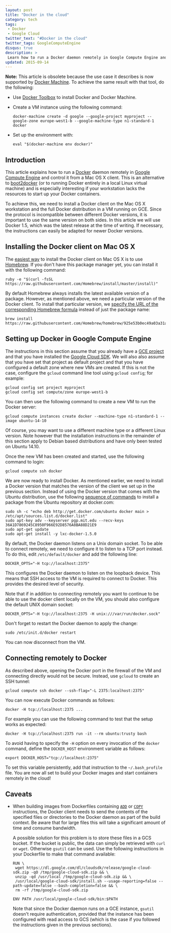 ```yaml
---
layout: post
title: "Docker in the cloud"
category: tech
tags:
 - Docker
 - Google Cloud
twitter_text: "#Docker in the cloud"
twitter_tags: GoogleComputeEngine
disqus: true
description: >
 Learn how to run a Docker daemon remotely in Google Compute Engine and control it from your Mac OS X workstation.
updated: 2015-09-14
---
```


**Note:** This article is obsolete because the use case it describes is now supported by
[Docker Machine][docker-machine]. To achieve the same result with that tool, do the following:

*   Use [Docker Toolbox][docker-toolbox] to install Docker and Docker Machine.

*   Create a VM instance using the following command:

        docker-machine create -d google --google-project myproject --google-zone europe-west1-b --google-machine-type n1-standard-1 docker

*   Set up the environment with:

        eval "$(docker-machine env docker)"

## Introduction

This article explains how to run a [Docker][docker] daemon remotely in [Google Compute Engine][gce] and control it from
a Mac OS X client. This is an alternative to [boot2docker][boot2docker] (or to running Docker entirely in a local Linux
virtual machine) and is especially interesting if your workstation lacks the resources to start up your Docker
containers.

To achieve this, we need to install a Docker client on the Mac OS X workstation and the full Docker distribution in a
VM running on GCE. Since the protocol is incompatible between different Docker versions, it is important to use the same
version on both sides. In this article we will use Docker 1.5, which was the latest release at the time of writing. If
necessary, the instructions can easily be adapted for newer Docker versions.

## Installing the Docker client on Mac OS X

The [easiest way][docker-osx] to install the Docker client on Mac OS X is to use [Homebrew][brew]. If you don't have
this package manager yet, you can install it with the following command:

    ruby -e "$(curl -fsSL https://raw.githubusercontent.com/Homebrew/install/master/install)"

By default Homebrew always installs the latest available version of a package. However, as mentioned above, we need a
particular version of the Docker client. To install that particular version, we [specify the URL of the corresponding
Homebrew formula][brew-install-version] instead of just the package name:

    brew install https://raw.githubusercontent.com/Homebrew/homebrew/925e53b0ec49a03a31a2aaacc0cc49a8860b0454/Library/Formula/docker.rb

## Setting up Docker in Google Compute Engine

The instructions in this section assume that you already have a [GCE project][gce-project] and that you have installed
the [Google Cloud SDK][cloud-sdk]. We will also also assume that you have set that project as default project and that
you have configured a default zone where new VMs are created. If this is not the case, configure the `gcloud` command
line tool using `gcloud config`; for example:

    gcloud config set project myproject
    gcloud config set compute/zone europe-west1-b

You can then use the following command to create a new VM to run the Docker server:

    gcloud compute instances create docker --machine-type n1-standard-1 --image ubuntu-14-10

Of course, you may want to use a different machine type or a different Linux version. Note however that the installation
instructions in the remainder of this section apply to Debian based distributions and have only been tested on
Ubuntu 14.10.

Once the new VM has been created and started, use the following command to login:

    gcloud compute ssh docker

We are now ready to install Docker. As mentioned earlier, we need to install a Docker version that matches the version
of the client we set up in the previous section. Instead of using the Docker version that comes with the Ubuntu
distribution, use the following [sequence of commands][ubuntu-install-version] to install a package from the Ubuntu
repository at docker.com:

    sudo sh -c "echo deb http://get.docker.com/ubuntu docker main > /etc/apt/sources.list.d/docker.list"
    sudo apt-key adv --keyserver pgp.mit.edu --recv-keys 36A1D7869245C8950F966E92D8576A8BA88D21E9
    sudo apt-get update
    sudo apt-get install -y lxc-docker-1.5.0

By default, the Docker daemon listens on a Unix domain socket. To be able to connect remotely, we need to configure it
to listen to a TCP port instead. To do this, edit `/etc/default/docker` and add the following line:

    DOCKER_OPTS="-H tcp://localhost:2375"

This configures the Docker daemon to listen on the loopback device. This means that SSH access to the VM is required
to connect to Docker. This provides the desired level of security.

Note that if in addition to connecting remotely you want to continue to be able to use the docker client locally on the
VM, you should also configure the default UNIX domain socket:

    DOCKER_OPTS="-H tcp://localhost:2375 -H unix:///var/run/docker.sock"

Don't forget to restart the Docker daemon to apply the change:

    sudo /etc/init.d/docker restart

You can now disconnect from the VM.

## Connecting remotely to Docker

As described above, opening the Docker port in the firewall of the VM and connecting directly would not be secure.
Instead, use `gcloud` to create an SSH tunnel:

    gcloud compute ssh docker --ssh-flag="-L 2375:localhost:2375"

You can now execute Docker commands as follows:

    docker -H tcp://localhost:2375 ...

For example you can use the following command to test that the setup works as expected:

    docker -H tcp://localhost:2375 run -it --rm ubuntu:trusty bash

To avoid having to specify the `-H` option on every invocation of the `docker` command, define the `DOCKER_HOST`
environment variable as follows:

    export DOCKER_HOST="tcp://localhost:2375"

To set this variable persistently, add that instruction to the `~/.bash_profile` file.
You are now all set to build your Docker images and start containers remotely in the cloud!

## Caveats

*   When building images from Dockerfiles containing [`ADD`][add] or [`COPY`][copy] instructions, the Docker client
    needs to send the contents of the specified files or directories to the Docker daemon as part of the build context.
    Be aware that for large files this will take a significant amount of time and consume bandwidth.
    
    A possible solution for this problem is to store these files in a GCS bucket. If the bucket is public, the data can
    simply be retrieved with `curl` or `wget`. Otherwise `gsutil` can be used. Use the following instructions in your
    Dockerfile to make that command available:
    
        RUN \
         wget https://dl.google.com/dl/cloudsdk/release/google-cloud-sdk.zip -qO /tmp/google-cloud-sdk.zip && \
         unzip -qd /usr/local /tmp/google-cloud-sdk.zip && \
         /usr/local/google-cloud-sdk/install.sh --usage-reporting=false --path-update=false --bash-completion=false && \
         rm -rf /tmp/google-cloud-sdk.zip
        
        ENV PATH /usr/local/google-cloud-sdk/bin:$PATH
    
    Note that since the Docker daemon runs on a GCE instance, `gsutil` doesn't require authentication, provided that
    the instance has been configured with read access to GCS (which is the case if you followed the instructions given
    in the previous sections).

[docker]: https://www.docker.com/
[gce]: https://cloud.google.com/compute/
[boot2docker]: http://boot2docker.io/
[docker-osx]: http://viget.com/extend/how-to-use-docker-on-os-x-the-missing-guide
[brew]: http://brew.sh/
[brew-install-version]: http://stackoverflow.com/questions/3987683/homebrew-install-specific-version-of-formula#answer-17757092
[cloud-sdk]: https://cloud.google.com/sdk/
[gce-project]: https://cloud.google.com/compute/docs/projects
[ubuntu-install-version]: https://github.com/docker/docker/issues/9697#issuecomment-67232206
[add]: https://docs.docker.com/reference/builder/#add
[copy]: https://docs.docker.com/reference/builder/#copy
[docker-machine]: https://docs.docker.com/machine/
[docker-toolbox]: https://www.docker.com/toolbox
